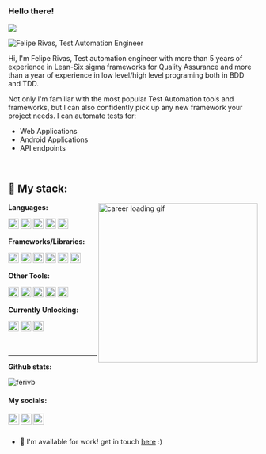 ### Hello there!

![](https://visitor-badge.glitch.me/badge?page_id=ferivb.ferivb)

<img align="center" alt="Felipe Rivas, Test Automation Engineer" title="Felipe Rivas, dev jr" src="https://i.imgur.com/36weT2N.png" />

<br />

<p allign=left>Hi, I'm Felipe Rivas, Test automation engineer with more than 5 years of experience in Lean-Six sigma frameworks for Quality Assurance and more than a year of experience in low level/high level programing both in BDD and TDD.</p>

<p allign=left>Not only I'm familiar with the most popular Test Automation tools and frameworks, but I can also confidently pick up any new framework your project needs. I can automate tests for:</p>

- Web Applications
- Android Applications
- API endpoints

<br />

## :floppy_disk: My stack:

<img align="right" alt="career loading gif" src="https://i.imgur.com/xkViGUz.png" height="322px"/>

**Languages:**

<a href="https://en.wikipedia.org/wiki/Java_(programming_language)" title="Java"><img src="https://github.com/get-icon/geticon/blob/master/icons/java.svg" alt="Java" width="21px" height="21px"></a>
<a href="https://en.wikipedia.org/wiki/C_(programming_language)" title="C"><img src="https://github.com/get-icon/geticon/raw/master/icons/c.svg" alt="C" width="21px" height="21px"></a>
<a href="https://www.python.org/" title="Python"><img src="https://github.com/get-icon/geticon/raw/master/icons/python.svg" alt="Python" width="21px" height="21px"></a>
<a href="https://developer.mozilla.org/en-US/docs/Web/JavaScript" title="JavaScript"><img src="https://github.com/get-icon/geticon/raw/master/icons/javascript.svg" alt="JavaScript" width="21px" height="21px"></a>
<a href="https://en.wikipedia.org/wiki/HTML5" title="HTML"><img src="https://github.com/get-icon/geticon/blob/master/icons/html-5.svg" alt="HTML" width="21px" height="21px"></a>

**Frameworks/Libraries:**

<a href="https://cucumber.io/" title="Cucumber"><img src="https://github.com/get-icon/geticon/blob/master/icons/cucumber.svg" alt="Cucumber" width="21px" height="21px"></a>
<a href="https://www.selenium.dev/" title="Selenium"><img src="https://user-images.githubusercontent.com/91081863/204163297-bc369857-b445-4b99-a5a8-cf9de2b6e568.png" alt="Selenium" width="21px" height="21px"></a>
<a href="https://en.wikipedia.org/wiki/Appium" title="Appium"><img src="https://github.com/get-icon/geticon/blob/master/icons/appium.svg" alt="Appium" width="21px" height="21px"></a>
<a href="https://reactjs.org/" title="React"><img src="https://github.com/get-icon/geticon/raw/master/icons/react.svg" alt="React" width="21px" height="21px"></a>
<a href="https://nodejs.org/" title="Node.js"><img src="https://github.com/get-icon/geticon/raw/master/icons/nodejs-icon.svg" alt="Node.js" width="21px" height="21px"></a>
<a href="https://flask.palletsprojects.com/en/2.1.x/" title="Flask"><img src="https://cdn.svgporn.com/logos/flask.svg" alt="Flask" width="21px" height="21px"></a>

**Other Tools:**

<a href="https://en.wikipedia.org/wiki/Terraform_(software)" title="Terraform"><img src="https://blogs.vmware.com/cloudprovider/files/2019/04/og-image-8b3e4f7d-blog-aspect-ratio.png" alt="Terraform" width="21px" height="21px"></a>
<a href="https://www.docker.com/" title="docker"><img src="https://github.com/get-icon/geticon/raw/master/icons/docker-icon.svg" alt="docker" width="21px" height="21px"></a>
<a href="https://dev.mysql.com/" title="MySQL"><img src="https://github.com/get-icon/geticon/raw/master/icons/mysql.svg" alt="MySQL" width="21px" height="21px"></a>
<a href="https://www.digitalocean.com/" title="Digital Ocean"><img src="https://cdn.svgporn.com/logos/digital-ocean.svg" alt="Digital Ocean" width="21px" height="21px"></a>
<a href="https://www.nginx.com/" title="Nginx"><img src="https://cdn.svgporn.com/logos/nginx.svg" alt="Nginx" width="21px" height="21px"></a>

**Currently Unlocking:**

<a href="https://en.wikipedia.org/wiki/Mocha_(JavaScript_framework)" title="Mocha"><img src="https://github.com/get-icon/geticon/blob/master/icons/mocha.svg" alt="Mocha" width="21px" height="21px"></a>
<a href="https://www.chaijs.com/" title="Chai"><img src="https://github.com/get-icon/geticon/blob/master/icons/chai.svg" alt="Chai" width="21px" height="21px"></a>
<a href="https://v5.webdriver.io/" title="Webdriverio"><img src="https://v5.webdriver.io/img/webdriverio.png" alt="Webdriverio" width="21px" height="21px"></a>

<br />

___
  
**Github stats:**

<p align="left"> <img src="https://github-readme-stats.vercel.app/api?username=ferivb&show_icons=true&theme=gotham" alt="ferivb" /> </p>

#### My socials:

<a href="https://twitter.com/NoobDevSaysWhat">
  <img align="left" alt="Felipe Rivas | Twitter" width="22px" src="https://raw.githubusercontent.com/peterthehan/peterthehan/master/assets/twitter.svg" />
</a>
<a href="https://www.linkedin.com/in/felipe-rivas-833863178/">
  <img align="left" alt="Felipe Rivas's LinkedIN" width="22px" src="https://raw.githubusercontent.com/peterthehan/peterthehan/master/assets/linkedin.svg" />
</a>
<a href="https://medium.com/@fe.rivasb">
  <img align="left" alt="Felipe Rivas's Medium" width="22px" src="https://img.icons8.com/ios-glyphs/344/medium-logo.png" />
</a>

<br />
<br />

- 💼 I'm available for work! get in touch [here](mailto:fe.rivasb@gmail.com) :)
